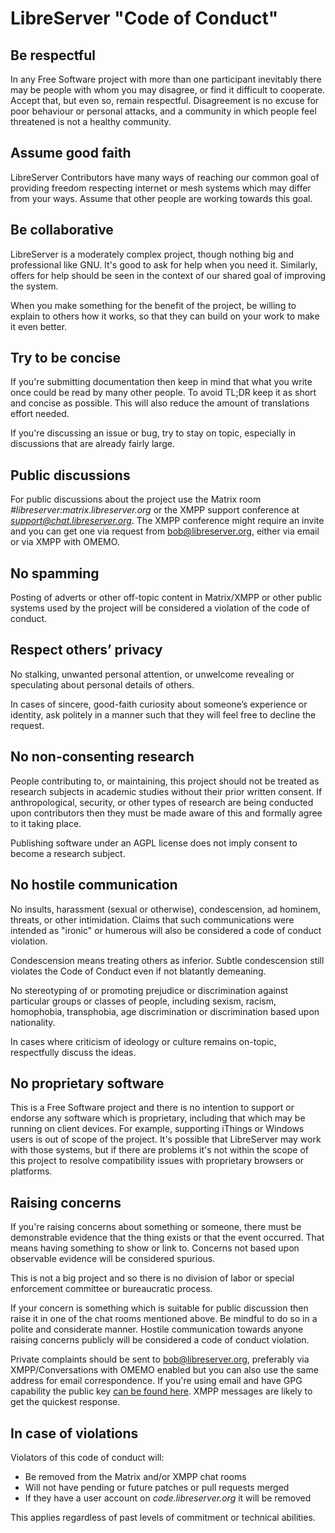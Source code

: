 # LibreServer "Code of Conduct"

## Be respectful

In any Free Software project with more than one participant inevitably there may be people with whom you may disagree, or find it difficult to cooperate. Accept that, but even so, remain respectful. Disagreement is no excuse for poor behaviour or personal attacks, and a community in which people feel threatened is not a healthy community.

## Assume good faith

LibreServer Contributors have many ways of reaching our common goal of providing freedom respecting internet or mesh systems which may differ from your ways. Assume that other people are working towards this goal.

## Be collaborative

LibreServer is a moderately complex project, though nothing big and professional like GNU. It's good to ask for help when you need it. Similarly, offers for help should be seen in the context of our shared goal of improving the system.

When you make something for the benefit of the project, be willing to explain to others how it works, so that they can build on your work to make it even better.

## Try to be concise

If you're submitting documentation then keep in mind that what you write once could be read by many other people. To avoid TL;DR keep it as short and concise as possible. This will also reduce the amount of translations effort needed.

If you're discussing an issue or bug, try to stay on topic, especially in discussions that are already fairly large.

## Public discussions

For public discussions about the project use the Matrix room *#libreserver:matrix.libreserver.org* or the XMPP support conference at *support@chat.libreserver.org*. The XMPP conference might require an invite and you can get one via request from bob@libreserver.org, either via email or via XMPP with OMEMO.

## No spamming

Posting of adverts or other off-topic content in Matrix/XMPP or other public systems used by the project will be considered a violation of the code of conduct.

## Respect others’ privacy

No stalking, unwanted personal attention, or unwelcome revealing or speculating about personal details of others.

In cases of sincere, good-faith curiosity about someone’s experience or identity, ask politely in a manner such that they will feel free to decline the request.

## No non-consenting research

People contributing to, or maintaining, this project should not be treated as research subjects in academic studies without their prior written consent. If anthropological, security, or other types of research are being conducted upon contributors then they must be made aware of this and formally agree to it taking place.

Publishing software under an AGPL license does not imply consent to become a research subject.

## No hostile communication

No insults, harassment (sexual or otherwise), condescension, ad hominem, threats, or other intimidation. Claims that such communications were intended as "ironic" or humerous will also be considered a code of conduct violation.

Condescension means treating others as inferior. Subtle condescension still violates the Code of Conduct even if not blatantly demeaning.

No stereotyping of or promoting prejudice or discrimination against particular groups or classes of people, including sexism, racism, homophobia, transphobia, age discrimination or discrimination based upon nationality.

In cases where criticism of ideology or culture remains on-topic, respectfully discuss the ideas.

## No proprietary software

This is a Free Software project and there is no intention to support or endorse any software which is proprietary, including that which may be running on client devices. For example, supporting iThings or Windows users is out of scope of the project. It's possible that LibreServer may work with those systems, but if there are problems it's not within the scope of this project to resolve compatibility issues with proprietary browsers or platforms.

## Raising concerns

If you're raising concerns about something or someone, there must be demonstrable evidence that the thing exists or that the event occurred. That means having something to show or link to. Concerns not based upon observable evidence will be considered spurious.

This is not a big project and so there is no division of labor or special enforcement committee or bureaucratic process.

If your concern is something which is suitable for public discussion then raise it in one of the chat rooms mentioned above. Be mindful to do so in a polite and considerate manner. Hostile communication towards anyone raising concerns publicly will be considered a code of conduct violation.

Private complaints should be sent to bob@libreserver.org, preferably via XMPP/Conversations with OMEMO enabled but you can also use the same address for email correspondence. If you're using email and have GPG capability the public key [can be found here](./support.html). XMPP messages are likely to get the quickest response.

## In case of violations

Violators of this code of conduct will:

 * Be removed from the Matrix and/or XMPP chat rooms
 * Will not have pending or future patches or pull requests merged
 * If they have a user account on *code.libreserver.org* it will be removed

This applies regardless of past levels of commitment or technical abilities.
